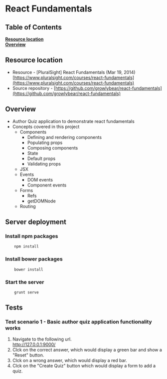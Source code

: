 # React Fundamentals

## Table of Contents
**[Resource location](#resource-location)**  
**[Overview](#overview)**

## Resource location
- Resource - [PluralSight] React Fundamentals (Mar 19, 2014) [https://www.pluralsight.com/courses/react-fundamentals](https://www.pluralsight.com/courses/react-fundamentals)
- Source repository - [https://github.com/growlybear/react-fundamentals](https://github.com/growlybear/react-fundamentals)

## Overview
- Author Quiz application to demonstrate react fundamentals
- Concepts covered in this project
	- Components
		- Defining and rendering components
		- Populating props
		- Composing components
		- State
		- Default props
		- Validating props
	- JSX
	- Events
		- DOM events
		- Component events
	- Forms
		- Refs
		- getDOMNode
	- Routing


## Server deployment

### Install npm packages

        npm install

### Install bower packages

        bower install

### Start the server

        grunt serve

## Tests

### Test scenario 1 - Basic author quiz application functionality works

1. Navigate to the following url.       
<http://127.0.0.1:9000/>
2. Clck on the correct answer, which would display a green bar and show a "Reset" button.
3. Clck on a wrong answer, which would display a red bar.
4. Clck on the "Create Quiz" button which would display a form to add a quiz.